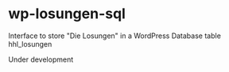 # wp-losungen-sql
Interface to store "Die Losungen" in a WordPress Database table hhl_losungen

Under development

